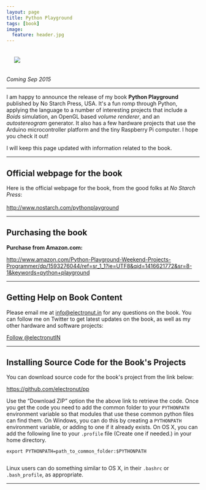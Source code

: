 ```yaml
---
layout: page
title: Python Playground
tags: [book]
image:
  feature: header.jpg
---
```

<p style="padding: 20px;">
<img src="{{ site.baseurl }}/images/2014/07/pythonplay_cover-front.jpg"/>
</p>
<p><em>Coming Sep 2015</em></p>
<hr />
I am happy to announce the release of my book <strong>Python Playground</strong> published by No Starch Press, USA. It's a fun romp through Python, applying the language to a number of interesting projects that include a <em>Boids</em> simulation, an OpenGL based <em>volume renderer</em>, and an <em>autostereogram</em> generator. It also has a few hardware projects that use the Arduino microcontroller platform and the tiny Raspberry Pi computer. I hope you check it out! 

I will keep this page updated with information related to the book.

<hr />
<h2 id="nostarch">Official webpage for the book</h2>
<p>Here is the official webpage for the book, from the good folks at <em>No Starch Press</em>:<br />
<a href=" http://www.nostarch.com/pythonplayground"><br />
http://www.nostarch.com/pythonplayground</a></p>
<hr />
<h2 id="buy">Purchasing the book</h2>
<p><strong>Purchase from Amazon.com:<br />
</strong></p>
<p><a href="http://www.amazon.com/Python-Playground-Weekend-Projects-Programmer/dp/1593276044/ref=sr_1_1?ie=UTF8&qid=1416621772&sr=8-1&keywords=python+playground">http://www.amazon.com/Python-Playground-Weekend-Projects-Programmer/dp/1593276044/ref=sr_1_1?ie=UTF8&qid=1416621772&sr=8-1&keywords=python+playground</a></p>
<hr />
<h2 id="help">Getting Help on Book Content</h2>
<p>Please email me at <a href="mailto:info@electronut.in">info@electronut.in</a> for any questions on the book. You can follow me on Twitter to get latest updates on the book, as well as my other hardware and software projects:</p>
<p><a href="https://twitter.com/electronutIN" class="twitter-follow-button" data-show-count="false" data-size="large" data-dnt="true">Follow @electronutIN</a><br />
<script>!function(d,s,id){var js,fjs=d.getElementsByTagName(s)[0],p=/^http:/.test(d.location)?'http':'https';if(!d.getElementById(id)){js=d.createElement(s);js.id=id;js.src=p+'://platform.twitter.com/widgets.js';fjs.parentNode.insertBefore(js,fjs);}}(document, 'script', 'twitter-wjs');</script></p>
<hr />
<h2 id="code">Installing Source Code for the Book's Projects</h2>
<p>You can download source code for the book's project from the link below:</p>
<p><a href="https://github.com/electronut/pp">https://github.com/electronut/pp</a></p>
<p>Use the “Download ZIP” option the the above link to retrieve the code. Once you get the code you need to add the common folder to your <code>PYTHONPATH</code> environment variable so that modules that use these common python files can find them. On Windows, you can do this by creating a <code>PYTHONPATH</code> environment variable, or adding to one if it already exists. On OS X, you can add the following line to your <code>.profile</code> file (Create one if needed.) in your home directory.</p>
<p><code>export PYTHONPATH=path_to_common_folder:$PYTHONPATH<br />
</code></p>
<p>Linux users can do something similar to OS X, in their <code>.bashrc</code> or <code>.bash_profile</code>, as appropriate.</p>
<hr />
